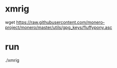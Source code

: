 # xmrig

wget https://raw.githubusercontent.com/monero-project/monero/master/utils/gpg_keys/fluffypony.asc

# run

./xmrig
